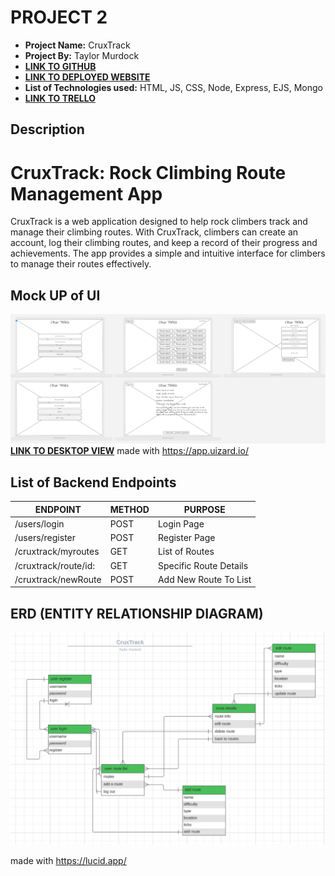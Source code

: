 # PROJECT 2

- **Project Name:** CruxTrack
- **Project By:** Taylor Murdock
- [**LINK TO GITHUB**](https://github.com/TaylorMurdock/CruxTrack)
- [**LINK TO DEPLOYED WEBSITE**](https://cruxtrack.onrender.com/)
- **List of Technologies used:** HTML, JS, CSS, Node, Express, EJS, Mongo
- [**LINK TO TRELLO**](https://trello.com/b/SCZ1IfD6/cruxtrack)

## Description

# CruxTrack: Rock Climbing Route Management App

CruxTrack is a web application designed to help rock climbers track and manage their climbing routes. With CruxTrack, climbers can create an account, log their climbing routes, and keep a record of their progress and achievements. The app provides a simple and intuitive interface for climbers to manage their routes effectively.

## Mock UP of UI
  ![Wire Frame](img/../imgs/cruxTrackWireFrame.png)
  [**LINK TO DESKTOP VIEW**](https://app.uizard.io/prototypes/K7zbRm9YrrU5X8yRLJG0/player/fullscreen)
  made with https://app.uizard.io/
  


## List of Backend Endpoints

| ENDPOINT             | METHOD | PURPOSE                |
| -------------------- | ------ | ---------------------- |
| /users/login         | POST   | Login Page             |
| /users/register      | POST   | Register Page          |
| /cruxtrack/myroutes  | GET    | List of Routes         |
| /cruxtrack/route/id: | GET    | Specific Route Details |
| /cruxtrack/newRoute  | POST   | Add New Route To List  |


## ERD (ENTITY RELATIONSHIP DIAGRAM)
![ERD](imgs/erd.png)

made with https://lucid.app/
